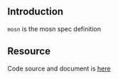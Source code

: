 ## Introduction

`mosn` is the mosn spec definition



## Resource

Code source and document is [here](https://github.com/kcl-lang/artifacthub/tree/main/mosn)
